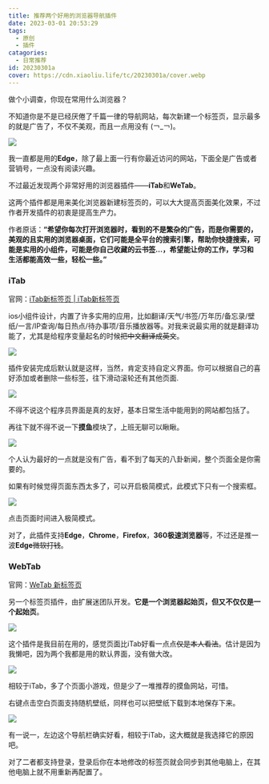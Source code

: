 ```yaml
---
title: 推荐两个好用的浏览器导航插件
date: 2023-03-01 20:53:29
tags:
  - 原创
  - 插件
catagories:
  - 日常推荐
id: 20230301a
cover: https://cdn.xiaoliu.life/tc/20230301a/cover.webp
---
```


做个小调查，你现在常用什么浏览器？

不知道你是不是已经厌倦了千篇一律的导航网站，每次新建一个标签页，显示最多的就是广告了，不仅不美观，而且一点用没有 (￢_￢)。

![](https://cdn.xiaoliu.life/tc/20230301a/1.webp)

我一直都是用的**Edge**，除了最上面一行有你最近访问的网站，下面全是广告或者营销号，一点没有阅读兴趣。

不过最近发现两个非常好用的浏览器插件——**iTab**和**WeTab**。

这两个插件都是用来美化浏览器新建标签页的，可以大大提高页面美化效果，不过作者开发插件的初衷是提高生产力。

作者原话：**“希望你每次打开浏览器时，看到的不是繁杂的广告，而是你需要的，美观的且实用的浏览器桌面，它们可能是全平台的搜索引擎，帮助你快捷搜索，可能是实用的小组件，可能是你自己收藏的云书签…，希望能让你的工作，学习和生活都能高效一些，轻松一些。”**

### iTab

官网：[iTab新标签页 | iTab新标签页](https://www.itab.link/)

ios小组件设计，内置了许多实用的应用，比如翻译/天气/书签/万年历/备忘录/壁纸/一言/IP查询/每日热点/待办事项/音乐播放器等。对我来说最实用的就是翻译功能了，尤其是给程序变量起名的时候~~把中文翻译成英文~~。

![](https://cdn.xiaoliu.life/tc/20230301a/2.webp)

插件安装完成后默认就是这样，当然，肯定支持自定义界面。你可以根据自己的喜好添加或者删除一些标签，往下滑动滚轮还有其他页面.

![](https://cdn.xiaoliu.life/tc/20230301a/3.webp)

不得不说这个程序员界面是真的友好，基本日常生活中能用到的网站都包括了。

再往下就不得不说一下**摸鱼**模块了，上班无聊可以瞅瞅。

![](https://cdn.xiaoliu.life/tc/20230301a/4.webp)

个人认为最好的一点就是没有广告，看不到了每天的八卦新闻，整个页面全是你需要的。

如果有时候觉得页面东西太多了，可以开启极简模式，此模式下只有一个搜索框。

![](https://cdn.xiaoliu.life/tc/20230301a/5.webp)

点击页面时间进入极简模式。

对了，此插件支持**Edge**，**Chrome**，**Firefox**，**360极速浏览器**等，不过还是推一波**Edge**~~微软打钱~~。

### WebTab

官网：[WeTab 新标签页](https://www.wetab.link/zh/)

另一个标签页插件，由扩展迷团队开发。**它是一个浏览器起始页，但又不仅仅是一个起始页**。

![](https://cdn.xiaoliu.life/tc/20230301a/6.webp)

这个插件是我目前在用的，感觉页面比iTab好看一点点~~仅是本人看法~~。估计是因为我懒吧，因为两个我都是用的默认界面，没有做大改。

![](https://cdn.xiaoliu.life/tc/20230301a/7.webp)

相较于iTab，多了个页面小游戏，但是少了一堆推荐的摸鱼网站，可惜。

右键点击空白页面支持随机壁纸，同样也可以把壁纸下载到本地保存下来。

![](https://cdn.xiaoliu.life/tc/20230301a/8.webp)

有一说一，左边这个导航栏确实好看，相较于iTab，这大概就是我选择它的原因吧。

对了二者都支持登录，登录后你在本地修改的标签页就会同步到其他电脑上，在其他电脑上就不用重新再配置了。